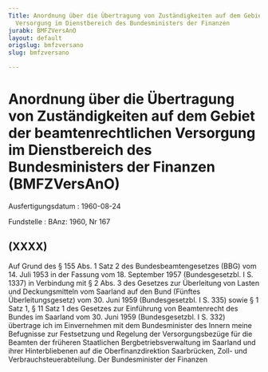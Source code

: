 ```yaml
---
Title: Anordnung über die Übertragung von Zuständigkeiten auf dem Gebiet der beamtenrechtlichen
  Versorgung im Dienstbereich des Bundesministers der Finanzen
jurabk: BMFZVersAnO
layout: default
origslug: bmfzversano
slug: bmfzversano

---
```


# Anordnung über die Übertragung von Zuständigkeiten auf dem Gebiet der beamtenrechtlichen Versorgung im Dienstbereich des Bundesministers der Finanzen (BMFZVersAnO)

Ausfertigungsdatum
:   1960-08-24

Fundstelle
:   BAnz: 1960, Nr 167

## (XXXX)

Auf Grund des § 155 Abs. 1 Satz 2 des Bundesbeamtengesetzes (BBG) vom
14\. Juli 1953 in der Fassung vom 18. September 1957 (Bundesgesetzbl. I
S. 1337) in Verbindung mit § 2 Abs. 3 des Gesetzes zur Überleitung von
Lasten und Deckungsmitteln vom Saarland auf den Bund (Fünftes
Überleitungsgesetz) vom 30. Juni 1959 (Bundesgesetzbl. I S. 335) sowie
§ 1 Satz 1, § 11 Satz 1 des Gesetzes zur Einführung von Beamtenrecht
des Bundes im Saarland vom 30. Juni 1959 (Bundesgesetzbl. I S. 332)
übertrage ich im Einvernehmen mit dem Bundesminister des Innern meine
Befugnisse zur Festsetzung und Regelung der Versorgungsbezüge für die
Beamten der früheren Staatlichen Bergbetriebsverwaltung im Saarland
und ihrer Hinterbliebenen auf die Oberfinanzdirektion Saarbrücken,
Zoll- und Verbrauchsteuerabteilung.
Der Bundesminister der Finanzen


